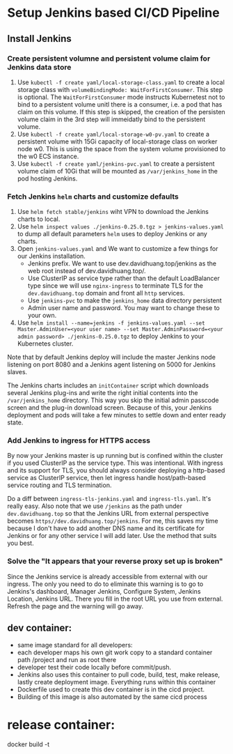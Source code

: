 # Setup Jenkins based CI/CD Pipeline

## Install Jenkins

### Create persistent volumne and persistent volume claim for Jenkins data store

1. Use `kubectl -f create yaml/local-storage-class.yaml` to create a local storage class with `volumeBindingMode: WaitForFirstConsumer`. This step is optional. The `WaitForFirstConsumer` mode instructs Kubernetest not to bind to a persistent volume unitl there is a consumer, i.e. a pod that has claim on this volume. If this step is skipped, the creation of the persisten volume claim in the 3rd step will immeidatly bind to the persistent volume.
2. Use `kubectl -f create yaml/local-storage-w0-pv.yaml` to create a persistent volume with 15Gi capacity of local-storage class on worker node w0. This is using the space from the system volume provisioned to the w0 ECS instance. 
3. Use `kubectl -f create yaml/jenkins-pvc.yaml` to create a persistent volume claim of 10Gi that will be mounted as `/var/jenkins_home` in the pod hosting Jenkins. 

### Fetch Jenkins `helm` charts and customize defaults

1. Use `helm fetch stable/jenkins` wiht VPN to download the Jenkins charts to local.
2. Use `helm inspect values ./jenkins-0.25.0.tgz > jenkins-values.yaml` to dump all default parameters `helm` uses to deploy Jenkins or any charts. 
3. Open `jenkins-values.yaml` and We want to customize a few things for our Jenkins installation. 
   - Jenkins prefix. We want to use dev.davidhuang.top/jenkins as the web root instead of dev.davidhuang.top/.
   - Use ClusterIP as service type rather than the default LoadBalancer type since we will use `nginx-ingress` to terminate TLS for the `dev.davidhuang.top` domain and front all `http` services.
   - Use `jenkins-pvc` to make the `jenkins_home` data directory persistent
   - Admin user name and password. You may want to change these to your own.
4. Use `helm install --name=jenkins -f jenkins-values.yaml --set Master.AdminUser=<your user name> --set Master.AdminPassword=<your admin password> ./jenkins-0.25.0.tgz` to deploy Jenkins to your Kubernetes cluster.

Note that by default Jenkins deploy will include the master Jenkins node listening on port 8080 and a Jenkins agent listening on 5000 for Jenkins slaves.

The Jenkins charts includes an `initContainer` script which downloads several Jenkins plug-ins and write the right initial contents into the `/var/jenkins_home` directory. This way you skip the initial admin passcode screen and the plug-in download screen. Because of this, your Jenkins deployment and pods will take a few minutes to settle down and enter ready state. 

### Add Jenkins to ingress for HTTPS access

By now your Jenkins master is up running but is confined within the cluster if you used ClusterIP as the service type. This was intentional. With ingress and its support for TLS, you should always consider deploying a http-based service as ClusterIP service, then let ingress handle host/path-based service routing and TLS termination. 

Do a diff between `ingress-tls-jenkins.yaml` and `ingress-tls.yaml`. It's really easy. Also note that we use `/jenkins` as the path under `dev.davidhuang.top` so that the Jenkins URL from external perspective becomes `https//dev.davidhuang.top/jenkins`. For me, this saves my time because I don't have to add another DNS name and its certificate for Jenkins or for any other service I will add later. Use the method that suits you best. 

### Solve the "It appears that your reverse proxy set up is broken"

Since the Jenkins service is already accessible from external with our ingress. The only you need to do to eliminate this warning is to go to Jenkins's dashboard, Manager Jenkins, Configure System, Jenkins Location, Jenkins URL. There you fill in the root URL you use from external. Refresh the page and the warning will go away.


## dev container: 

- same image standard for all developers: 
- each developer maps his own git work copy to a standard container path /project and run as root there
- developer test their code locally before commit/push. 
- Jenkins also uses this container to pull code, build, test, make release, lastly create deployment image. Everything runs within this container
- Dockerfile used to create this dev container is in the cicd project.
- Building of this image is also automated by the same cicd process 

# release container:
docker build -t 